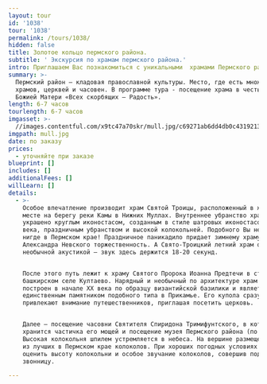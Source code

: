 ```yaml
---
layout: tour
id: '1038'
tour: '1038'
permalink: /tours/1038/
hidden: false
title: Золотое кольцо пермского района.
subtitle: ' Экскурсия по храмам пермского района.'
intro: Приглашаем Вас познакомиться с уникальными  храмами Пермского района!
summary: >-
  Пермский район — кладовая православной культуры. Место, где есть множество
  храмов, церквей и часовен. В программе тура - посещение храма в честь иконы
  Божией Матери «Всех скорбящих — Радость».
length: 6-7 часов
tourlength: 6-7 часов
imgasset: >-
  //images.contentful.com/x9tc47a70skr/mull.jpg/c69271ab6dd4db0c4319213b58c65bc0/mull.jpg
imgpath: mull.jpg
date: по заказу
prices:
  - уточняйте при заказе
blueprint: []
includes: []
additionalFees: []
willLearn: []
details:
  - >-
    Особое впечатление производит храм Святой Троицы, расположенный в живописном
    месте на берегу реки Камы в Нижних Муллах. Внутреннее убранство храма
    украшено круглым иконостасом, созданным в стиле шатровых иконостасов XVI
    века, праздничным убранством и высокой колокольней. Подобного Вы не увидите
    нигде в Пермском крае! Праздничное паникадило придает зимнему храму
    Александра Невского торжественность. А Свято-Троицкий летний храм обладает
    необычной акустикой – звук здесь держится 18-20 секунд.


    После этого путь лежит к храму Святого Пророка Иоанна Предтечи в старинном
    башкирском селе Култаево. Нарядный и необычный по архитектуре храм был
    построен в начале XX века по образцу византийской базилики и является
    единственным памятником подобного типа в Прикамье. Его купола сразу
    привлекают внимание путешественников, приглашая посетить церковь.


    Далее — посещение часовни Святителя Спиридона Тримифунтского, в которой
    хранится частичка его мощей и посещение музея Пермского района (по желанию).
    Высокая колокольня шпилем устремляется в небеса. На вершине размещены одни
    из лучших в Пермском крае колоколов. При хороших погодных условиях можно
    оценить высоту колокольни и особое звучание колоколов, совершив подъем на
    звонницу.

---
```

